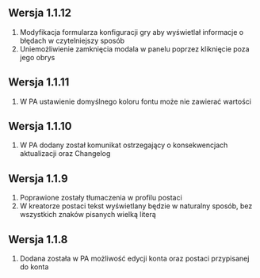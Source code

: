 ## Wersja 1.1.12
1. Modyfikacja formularza konfiguracji gry aby wyświetlał informacje o błędach w czytelniejszy sposób
2. Uniemożliwienie zamknięcia modala w panelu poprzez kliknięcie poza jego obrys

## Wersja 1.1.11
1. W PA ustawienie domyślnego koloru fontu może nie zawierać wartości

## Wersja 1.1.10
1. W PA dodany został komunikat ostrzegający o konsekwencjach aktualizacji oraz Changelog

## Wersja 1.1.9
1. Poprawione zostały tłumaczenia w profilu postaci
2. W kreatorze postaci tekst wyświetlany będzie w naturalny sposób, bez wszystkich znaków pisanych wielką literą

## Wersja 1.1.8
1. Dodana została w PA możliwość edycji konta oraz postaci przypisanej do konta
